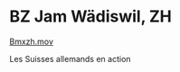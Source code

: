 # BZ Jam Wädiswil, ZH

[Bmxzh.mov](https://www.youtube.com/watch?v=qrRYoE9WYRE)

Les Suisses allemands en action
